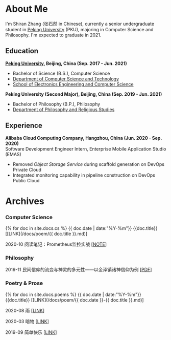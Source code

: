 # About Me

I'm Shiran Zhang (张石然 in Chinese), currently a senior undergraduate student in [Peking University](http://english.pku.edu.cn/) (PKU), majoring in Computer Science and Philosophy. I'm expected to graduate in 2021.

## Education

<div align="left">
    <strong><a href="http://english.pku.edu.cn/">Peking University</a>, Beijing, China (Sep. 2017 - Jun. 2021)</strong>
    <ul>
        <li>Bachelor of Science (B.S.), Computer Science</li>
        <li><a href="https://cs.pku.edu.cn/English/Home.htm">Department of Computer Science and Technology</a></li>
        <li><a href="http://eecs.pku.edu.cn/Home/HOME.htm">School of Electronics Engineering and Computer Science</a></li>
    </ul>
</div>

<div align="left">
    <strong>Peking University (Second Major), Beijing, China (Sep. 2019 - Jun. 2021)</strong>
    <ul>
        <li>Bachelor of Philosophy (B.P.), Philosophy</li>
        <li><a href="https://en.phil.pku.edu.cn/">Department of Philosophy and Religious Studies</a></li>
    </ul>
</div>


## Experience

<div align="left">
    <strong>Alibaba Cloud Computing Company, Hangzhou, China (Jun. 2020 - Sep. 2020)</strong>
    <br />Software Development Engineer Intern, Enterprise Mobile Application Studio (EMAS)
    <ul>
        <li>Removed <i>Object Storage Service</i> during scaffold generation on DevOps Private Cloud</li>
        <li>Integrated monitoring capability in pipeline construction on DevOps Public Cloud</li>
    </ul>
</div>

# Archives

### Computer Science

{% for doc in site.docs.cs %}
{{ doc.date | date:"%Y-%m"}} {{doc.title}} \[[LINK](/docs/poem/{{ doc.title }}.md)\]

2020-10 阅读笔记：Prometheus监控实战 \[[NOTE](/docs/cs/阅读笔记：Prometheus监控实战.md)\]

### Philosophy

2019-11 民间信仰的流变与神灵的多元性——以金泽镇诸神信仰为例 \[[PDF](/docs/phil/民间信仰的流变与神灵的多元性——以金泽镇诸神信仰为例.pdf)\]

### Poetry & Prose

{% for doc in site.docs.poems %}
{{ doc.date | date:"%Y-%m"}} {{doc.title}} \[[LINK](/docs/poem/{{ doc.date }}-{{ doc.title }}.md)\]

2020-08 雨 \[[LINK](/docs/poem/2020-08-雨.md)\]

2020-03 暗物 \[[LINK](/docs/poem/2020-03-26暗物.md)\]

2019-09 简单快乐 \[[LINK](/docs/poem/2019-09-14简单快乐.md)\]
